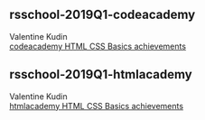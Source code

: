 ## rsschool-2019Q1-codeacademy

Valentine Kudin\
[codeacademy HTML CSS Basics achievements](https://www.codecademy.com/users/Valentine-K/achievements)

## rsschool-2019Q1-htmlacademy

Valentine Kudin\
[htmlacademy HTML CSS Basics achievements](https://htmlacademy.ru/profile/id1017257/achievements)
